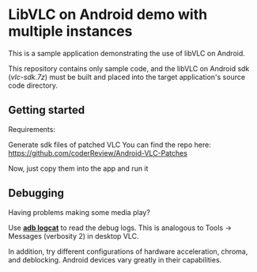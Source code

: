 LibVLC on Android demo with multiple instances
======================

This is a sample application demonstrating the use of libVLC on Android.

This repository contains only sample code, and the libVLC on Android sdk (*vlc-sdk.7z*) must be built and placed into the target application's source code directory.

Getting started
---------------
Requirements:

Generate sdk files of patched VLC
You can find the repo here: https://github.com/coderReview/Android-VLC-Patches

Now, just copy them into the app and run it

Debugging
---------

Having problems making some media play?

Use [**adb logcat**](http://developer.android.com/tools/help/logcat.html) to read the debug logs. This is analogous to Tools → Messages (verbosity 2) in desktop VLC.

In addition, try different configurations of hardware acceleration, chroma, and deblocking. Android devices vary greatly in their capabilities.
